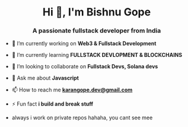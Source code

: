 
<h1 align="center">Hi 👋, I'm Bishnu Gope</h1>
<h3 align="center">A passionate fullstack developer from India</h3>


- 🔭 I’m currently working on **Web3 & Fullstack Development**

- 🌱 I’m currently learning **FULLSTACK DEVLOPMENT & BLOCKCHAINS**

- 👯 I’m looking to collaborate on **Fullstack Devs, Solana devs**

- 💬 Ask me about **Javascript**

- 📫 How to reach me **karangope.dev@gmail.com**

- ⚡ Fun fact **i build and break stuff**
- always i work on private repos hahaha, you cant see mee 




